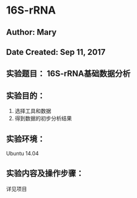 # 16S-rRNA
## Author: Mary  

## Date Created: Sep 11, 2017

## 实验题目： 16S-rRNA基础数据分析

## 实验目的：

1. 选择工具和数据
2. 得到数据的初步分析结果

## 实验环境：

Ubuntu 14.04

## 实验内容及操作步骤：
详见项目
